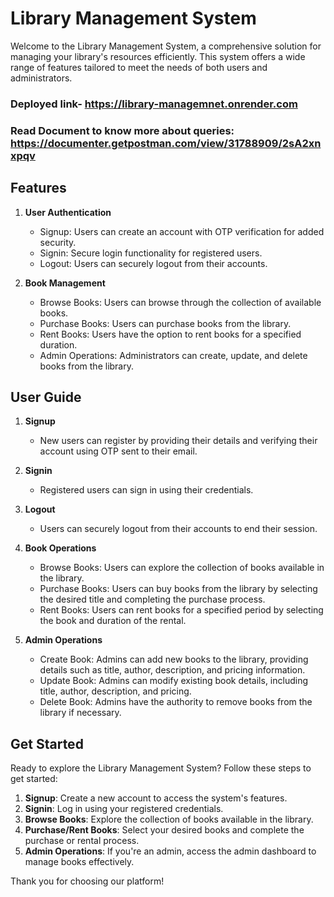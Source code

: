 # Library Management System

Welcome to the Library Management System, a comprehensive solution for managing your library's resources efficiently. This system offers a wide range of features tailored to meet the needs of both users and administrators.

### Deployed link- https://library-managemnet.onrender.com
### Read Document to know more about queries: https://documenter.getpostman.com/view/31788909/2sA2xnxpqv
## Features

1. **User Authentication**
   - Signup: Users can create an account with OTP verification for added security.
   - Signin: Secure login functionality for registered users.
   - Logout: Users can securely logout from their accounts.

2. **Book Management**
   - Browse Books: Users can browse through the collection of available books.
   - Purchase Books: Users can purchase books from the library.
   - Rent Books: Users have the option to rent books for a specified duration.
   - Admin Operations: Administrators can create, update, and delete books from the library.

## User Guide

1. **Signup**
   - New users can register by providing their details and verifying their account using OTP sent to their email.

2. **Signin**
   - Registered users can sign in using their credentials.

3. **Logout**
   - Users can securely logout from their accounts to end their session.

4. **Book Operations**
   - Browse Books: Users can explore the collection of books available in the library.
   - Purchase Books: Users can buy books from the library by selecting the desired title and completing the purchase process.
   - Rent Books: Users can rent books for a specified period by selecting the book and duration of the rental.

5. **Admin Operations**
   - Create Book: Admins can add new books to the library, providing details such as title, author, description, and pricing information.
   - Update Book: Admins can modify existing book details, including title, author, description, and pricing.
   - Delete Book: Admins have the authority to remove books from the library if necessary.

## Get Started

Ready to explore the Library Management System? Follow these steps to get started:

1. **Signup**: Create a new account to access the system's features.
2. **Signin**: Log in using your registered credentials.
3. **Browse Books**: Explore the collection of books available in the library.
4. **Purchase/Rent Books**: Select your desired books and complete the purchase or rental process.
5. **Admin Operations**: If you're an admin, access the admin dashboard to manage books effectively.

Thank you for choosing our platform!

